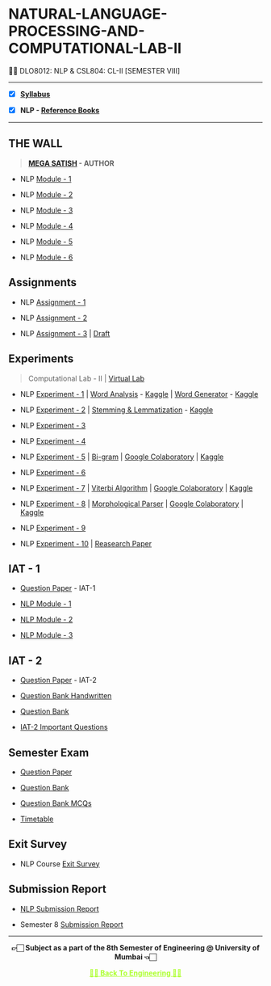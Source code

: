 # NATURAL-LANGUAGE-PROCESSING-AND-COMPUTATIONAL-LAB-II

 👍🏻 DLO8012: NLP & CSL804: CL-II [SEMESTER VIII]

---
 
 - [X] **[Syllabus](https://github.com/Amey-Thakur/NATURAL-LANGUAGE-PROCESSING-AND-COMPUTATIONAL-LAB-II/blob/main/MU%20SEM%20VIII%20SYLLABUS.pdf)**
 
 - [X] **NLP - [Reference Books](https://github.com/Amey-Thakur/NATURAL-LANGUAGE-PROCESSING-AND-COMPUTATIONAL-LAB-II/tree/main/Reference%20Books)**

---

## THE WALL

 >**[MEGA SATISH](https://github.com/msatmod) - AUTHOR**
 
 - NLP [Module - 1](https://github.com/Amey-Thakur/NATURAL-LANGUAGE-PROCESSING-AND-COMPUTATIONAL-LAB-II/blob/main/THE%20WALL/NLP_Module-1.pdf)
 
 - NLP [Module - 2](https://github.com/Amey-Thakur/NATURAL-LANGUAGE-PROCESSING-AND-COMPUTATIONAL-LAB-II/blob/main/THE%20WALL/NLP_Module-2.pdf)
 
 - NLP [Module - 3](https://github.com/Amey-Thakur/NATURAL-LANGUAGE-PROCESSING-AND-COMPUTATIONAL-LAB-II/blob/main/THE%20WALL/NLP_Module-3.pdf)
 
 - NLP [Module - 4](https://github.com/Amey-Thakur/NATURAL-LANGUAGE-PROCESSING-AND-COMPUTATIONAL-LAB-II/blob/main/THE%20WALL/NLP_Module-4.pdf)
 
 - NLP [Module - 5](https://github.com/Amey-Thakur/NATURAL-LANGUAGE-PROCESSING-AND-COMPUTATIONAL-LAB-II/blob/main/THE%20WALL/NLP_Module-5.pdf)
 
 - NLP [Module - 6](https://github.com/Amey-Thakur/NATURAL-LANGUAGE-PROCESSING-AND-COMPUTATIONAL-LAB-II/blob/main/THE%20WALL/NLP_Module-6.pdf)


## Assignments

 - NLP [Assignment - 1](https://github.com/Amey-Thakur/NATURAL-LANGUAGE-PROCESSING-AND-COMPUTATIONAL-LAB-II/blob/main/Assignments/AMEY_B-50_NLP_ASSIGNMENT-1.pdf)
 
 - NLP [Assignment - 2](https://github.com/Amey-Thakur/NATURAL-LANGUAGE-PROCESSING-AND-COMPUTATIONAL-LAB-II/blob/main/Assignments/AMEY_B-50_NLP_ASSIGNMENT-2.pdf)
 
 - NLP [Assignment - 3](https://github.com/Amey-Thakur/NATURAL-LANGUAGE-PROCESSING-AND-COMPUTATIONAL-LAB-II/blob/main/Assignments/AMEY_B-50_NLP_ASSIGNMENT-3.pdf) | [Draft](https://github.com/Amey-Thakur/NATURAL-LANGUAGE-PROCESSING-AND-COMPUTATIONAL-LAB-II/blob/main/Assignments/AMEY_B-50_NLP_ASSIGNMENT-3%20DRAFT.pdf)


## Experiments
 
 >Computational Lab - II | [Virtual Lab](http://nlp-iiith.vlabs.ac.in)

 - NLP [Experiment - 1](https://github.com/Amey-Thakur/NATURAL-LANGUAGE-PROCESSING/blob/main/Experiments/Experiment%201/AMEY_B-50_NLP_EXPERIMENT-1.pdf) | [Word Analysis](https://github.com/Amey-Thakur/NATURAL-LANGUAGE-PROCESSING/blob/main/Experiments/Experiment%201/Word_Analysis.ipynb) - [Kaggle](https://www.kaggle.com/ameythakur20/word-analysis) | [Word Generator](https://github.com/Amey-Thakur/NATURAL-LANGUAGE-PROCESSING/blob/main/Experiments/Experiment%201/Word_Generator.ipynb) - [Kaggle](https://www.kaggle.com/ameythakur20/word-generator)
 
 - NLP [Experiment - 2](https://github.com/Amey-Thakur/NATURAL-LANGUAGE-PROCESSING-AND-COMPUTATIONAL-LAB-II/blob/main/Experiments/Experiment%202/AMEY_B-50_NLP_EXPERIMENT-2.pdf) | [Stemming & Lemmatization](https://github.com/Amey-Thakur/NATURAL-LANGUAGE-PROCESSING-AND-COMPUTATIONAL-LAB-II/blob/main/Experiments/Experiment%202/Stemming%26Lemmatization.ipynb) - [Kaggle](https://www.kaggle.com/ameythakur20/stemming-lemmatization)
 
 - NLP [Experiment - 3](https://github.com/Amey-Thakur/NATURAL-LANGUAGE-PROCESSING-AND-COMPUTATIONAL-LAB-II/blob/main/Experiments/Experiment%203/AMEY_B-50_NLP_EXPERIMENT-3.pdf)
 
 - NLP [Experiment - 4](https://github.com/Amey-Thakur/NATURAL-LANGUAGE-PROCESSING-AND-COMPUTATIONAL-LAB-II/blob/main/Experiments/Experiment%204/AMEY_B-50_NLP_EXPERIMENT-4.pdf)
 
 - NLP [Experiment - 5](https://github.com/Amey-Thakur/NATURAL-LANGUAGE-PROCESSING-AND-COMPUTATIONAL-LAB-II/blob/main/Experiments/Experiment%205/AMEY_B-50_NLP_EXPERIMENT-5.pdf) | [Bi-gram](https://github.com/Amey-Thakur/NATURAL-LANGUAGE-PROCESSING-AND-COMPUTATIONAL-LAB-II/blob/main/Experiments/Experiment%205/Bi-gram.py) | [Google Colaboratory](https://github.com/Amey-Thakur/NATURAL-LANGUAGE-PROCESSING-AND-COMPUTATIONAL-LAB-II/blob/main/Experiments/Experiment%205/Bigram.ipynb) | [Kaggle](https://www.kaggle.com/ameythakur20/bigram)
 
 - NLP [Experiment - 6](https://github.com/Amey-Thakur/NATURAL-LANGUAGE-PROCESSING-AND-COMPUTATIONAL-LAB-II/blob/main/Experiments/Experiment%206/AMEY_B-50_NLP_EXPERIMENT-6.pdf)
 
 - NLP [Experiment - 7](https://github.com/Amey-Thakur/NATURAL-LANGUAGE-PROCESSING-AND-COMPUTATIONAL-LAB-II/blob/main/Experiments/Experiment%207/AMEY_B-50_NLP_EXPERIMENT-7.pdf) | [Viterbi Algorithm](https://github.com/Amey-Thakur/NATURAL-LANGUAGE-PROCESSING-AND-COMPUTATIONAL-LAB-II/blob/main/Experiments/Experiment%207/Viterbi_Algorithm.py) | [Google Colaboratory](https://github.com/Amey-Thakur/NATURAL-LANGUAGE-PROCESSING-AND-COMPUTATIONAL-LAB-II/blob/main/Experiments/Experiment%207/Viterbi_Algorithm.ipynb) | [Kaggle](https://www.kaggle.com/code/ameythakur20/viterbi-algorithm)
 
 - NLP [Experiment - 8](https://github.com/Amey-Thakur/NATURAL-LANGUAGE-PROCESSING-AND-COMPUTATIONAL-LAB-II/blob/main/Experiments/Experiment%208/AMEY_B-50_NLP_EXPERIMENT-8.pdf) | [Morphological Parser](https://github.com/Amey-Thakur/NATURAL-LANGUAGE-PROCESSING-AND-COMPUTATIONAL-LAB-II/blob/main/Experiments/Experiment%208/Morphological_Parser.py) | [Google Colaboratory](https://github.com/Amey-Thakur/NATURAL-LANGUAGE-PROCESSING-AND-COMPUTATIONAL-LAB-II/blob/main/Experiments/Experiment%208/Morphological_Parser.ipynb) | [Kaggle](https://www.kaggle.com/code/ameythakur20/morphological-parser)
 
 - NLP [Experiment - 9](https://github.com/Amey-Thakur/NATURAL-LANGUAGE-PROCESSING-AND-COMPUTATIONAL-LAB-II/blob/main/Experiments/Experiment%209/AMEY_B-50_NLP_EXPERIMENT-9.pdf)
 
 - NLP [Experiment - 10](https://github.com/Amey-Thakur/NATURAL-LANGUAGE-PROCESSING-AND-COMPUTATIONAL-LAB-II/blob/main/Experiments/Experiment%2010/AMEY_B-50_NLP_CASE_STUDY.pdf) | [Reasearch Paper](https://github.com/Amey-Thakur/NATURAL-LANGUAGE-PROCESSING-AND-COMPUTATIONAL-LAB-II/blob/main/Experiments/Experiment%2010/Research%20Paper.pdf)


## IAT - 1

 - [Question Paper](https://github.com/Amey-Thakur/NATURAL-LANGUAGE-PROCESSING-AND-COMPUTATIONAL-LAB-II/blob/main/IAT-1/NLP%20IAT-1%20Question%20Paper.pdf) - IAT-1
 
 - [NLP Module - 1](https://github.com/Amey-Thakur/NATURAL-LANGUAGE-PROCESSING-AND-COMPUTATIONAL-LAB-II/blob/main/IAT-1/NLP_Module-1.pdf)
 
 - [NLP Module - 2](https://github.com/Amey-Thakur/NATURAL-LANGUAGE-PROCESSING-AND-COMPUTATIONAL-LAB-II/blob/main/IAT-1/NLP_Module-2.pdf)
 
 - [NLP Module - 3](https://github.com/Amey-Thakur/NATURAL-LANGUAGE-PROCESSING-AND-COMPUTATIONAL-LAB-II/blob/main/IAT-1/NLP_Module-3.pdf)


## IAT - 2

 - [Question Paper](https://github.com/Amey-Thakur/NATURAL-LANGUAGE-PROCESSING-AND-COMPUTATIONAL-LAB-II/blob/main/IAT-2/NLP_IAT-2_Question_Paper.pdf) - IAT-2

 - [Question Bank Handwritten](https://github.com/Amey-Thakur/NATURAL-LANGUAGE-PROCESSING-AND-COMPUTATIONAL-LAB-II/blob/main/IAT-2/NLP_IAT-2.pdf)

 - [Question Bank](https://github.com/Amey-Thakur/NATURAL-LANGUAGE-PROCESSING-AND-COMPUTATIONAL-LAB-II/blob/main/IAT-2/NLP_Question_Bank.pdf)

 - [IAT-2 Important Questions](https://github.com/Amey-Thakur/NATURAL-LANGUAGE-PROCESSING-AND-COMPUTATIONAL-LAB-II/blob/main/IAT-2/NLP%20QB%20UT2.pdf)


## Semester Exam

 - [Question Paper](https://github.com/Amey-Thakur/NATURAL-LANGUAGE-PROCESSING-AND-COMPUTATIONAL-LAB-II/blob/main/Semester%20Exam/NLP.pdf)
 
 - [Question Bank](https://github.com/Amey-Thakur/NATURAL-LANGUAGE-PROCESSING-AND-COMPUTATIONAL-LAB-II/blob/main/Semester%20Exam/NLP_Question_Bank.pdf)

 - [Question Bank MCQs](https://github.com/Amey-Thakur/NATURAL-LANGUAGE-PROCESSING-AND-COMPUTATIONAL-LAB-II/blob/main/Semester%20Exam/NLP_QB_ANS%20MCQ.pdf)
 
 - [Timetable](https://github.com/Amey-Thakur/NATURAL-LANGUAGE-PROCESSING-AND-COMPUTATIONAL-LAB-II/blob/main/Semester%20Exam/Semester%208%20Timetable.pdf)


## Exit Survey

 - NLP Course [Exit Survey](https://github.com/Amey-Thakur/NATURAL-LANGUAGE-PROCESSING-AND-COMPUTATIONAL-LAB-II/blob/main/Exit%20Survey/NLP%20Theory%20exit%20survey%20FH-2022.pdf)


## Submission Report

 - [NLP Submission Report](https://github.com/Amey-Thakur/NATURAL-LANGUAGE-PROCESSING-AND-COMPUTATIONAL-LAB-II/blob/main/Submission%20Report/NLP_Submission_Report.pdf)
 
 - Semester 8 [Submission Report](https://github.com/Amey-Thakur/NATURAL-LANGUAGE-PROCESSING-AND-COMPUTATIONAL-LAB-II/blob/main/Submission%20Report/Amey_B-50_Submission_Report.pdf)

---

<p align="center"> <b> 👉🏻 Subject as a part of the 8th Semester of Engineering @ University of Mumbai 👈🏻 <b> </p>
 
<p align="center"><a href='https://github.com/Amey-Thakur/COMPUTER-ENGINEERING', style='color: greenyellow;'> ✌🏻 Back To Engineering ✌🏻</p>
